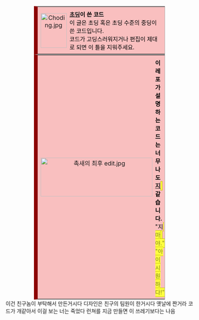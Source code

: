 <table style="clear: both; width: 70%; margin: 0 auto; border-collapse: collapse; background: rgb(249,191,191); border: 1px solid #aaa; border-left: 10px solid rgb(140,4,4);">
<tbody><tr>
<td style="width: 52px; padding: 2px 0px 2px 0.5em; text-align: center;"><img alt="Choding.jpg" src="http://i.uncyclopedia.kr/pedia/thumb/4/43/Choding.jpg/70px-Choding.jpg" width="70" height="93" srcset="//i.uncyclopedia.kr/pedia/thumb/4/43/Choding.jpg/105px-Choding.jpg 1.5x, //i.uncyclopedia.kr/pedia/thumb/4/43/Choding.jpg/140px-Choding.jpg 2x">
</td>
<td style="padding: 8px; font-size:95%;">
<span style="color:#000000;"><b><a href="https://uncyclopedia.kr/wiki/%EC%B4%88%EB%94%A9" title="초딩">초딩</a>이 쓴 코드
</b>
</span>
<br>
<span style="color:#000000">
이 글은 초딩 혹은 초딩 수준의 중딩이 쓴 코드입니다. <br>
코드가 고딩스러워지거나 편집이 제대로 되면 이 틀을 지워주세요.
</span>
</td>
</tr>
</tbody>
</table>
<table style="clear: both; width: 70%; margin: 0 auto; border-collapse: collapse; background: rgb(249,191,191); border: 1px solid #aaa; border-left: 10px solid rgb(140,4,4);">
<tbody><tr>
<td style="width: 52px; padding: 2px 0px 2px 0.5em; text-align: center;"><img alt="촉새의 최후 edit.jpg" src="https://i.uncyclopedia.kr/pedia/thumb/c/c8/%EC%B4%89%EC%83%88%EC%9D%98_%EC%B5%9C%ED%9B%84_edit.jpg/300px-%EC%B4%89%EC%83%88%EC%9D%98_%EC%B5%9C%ED%9B%84_edit.jpg" width="300" height="104" srcset="http//i.uncyclopedia.kr/pedia/thumb/c/c8/%EC%B4%89%EC%83%88%EC%9D%98_%EC%B5%9C%ED%9B%84_edit.jpg/450px-%EC%B4%89%EC%83%88%EC%9D%98_%EC%B5%9C%ED%9B%84_edit.jpg 1.5x, //i.uncyclopedia.kr/pedia/thumb/c/c8/%EC%B4%89%EC%83%88%EC%9D%98_%EC%B5%9C%ED%9B%84_edit.jpg/600px-%EC%B4%89%EC%83%88%EC%9D%98_%EC%B5%9C%ED%9B%84_edit.jpg 2x">
</td>
<td style="padding: 8px; font-size:95%;">
<span style="color:#000000;">
<b>이 레포가 설명하는 코드는 너무나도 <a href="https://uncyclopedia.kr/wiki/%EC%A7%80%EB%9E%84" title="지랄">지<span class="mw-customtoggle-spoiler-0 mw-customtoggle" title="랄" style="background-color: rgb(255,255,64); border: thin solid rgb(192,192,0); cursor: pointer; color: rgb(128,128,32); padding: 0.1em;" tabindex="0"/><span class="mw-collapsible mw-collapsed" id="mw-customcollapsible-spoiler-0"><span class="mw-collapsible-content" style="display: none;">랄</span></span></a>같습니다.</b></span><br><span style="color:#000000">"지<span class="mw-customtoggle-spoiler-0 mw-customtoggle" title="랄" style="background-color: rgb(255,255,64); border: thin solid rgb(192,192,0); cursor: pointer; color: rgb(128,128,32); padding: 0.1em;" tabindex="0"/><span class="mw-collapsible mw-collapsed" id="mw-customcollapsible-spoiler-0"><span class="mw-collapsible-content" style="display: none;">랄</span></span> 마 <a href="https://uncyclopedia.kr/wiki/%EC%94%A8%EB%B0%9C" class="mw-redirect" title="씨발"><span class="mw-customtoggle-spoiler-0 mw-customtoggle" title="씹쌔" style="background-color: rgb(255,255,64); border: thin solid rgb(192,192,0); cursor: pointer; color: rgb(128,128,32); padding: 0.1em;" tabindex="0"/><span class="mw-collapsible mw-collapsed" id="mw-customcollapsible-spoiler-0"><span class="mw-collapsible-content" style="display: none;">씹쌔</span></span></a>야." "아이 시원하다!"</span>
</td>
<td style="width: 52px; padding: 2px 4px 2px 0px; text-align: center;"><img alt="G-ral.jpg" src="https://i.uncyclopedia.kr/pedia/thumb/3/3f/G-ral.jpg/130px-G-ral.jpg" width="130" height="98" srcset="https://i.uncyclopedia.kr/pedia/thumb/3/3f/G-ral.jpg/195px-G-ral.jpg 1.5x, https://i.uncyclopedia.kr/pedia/thumb/3/3f/G-ral.jpg/260px-G-ral.jpg 2x">
</td></tr></tbody>
</table>
이건 친구놈이 부탁해서 만든거시다 디자인은 친구의 팀원이 한거시다 옛날에 짠거라 코드가 개같아서 이걸 보는 너는 죽었다
런쳐를 지금 만들면 이 쓰레기보다는 나음 
